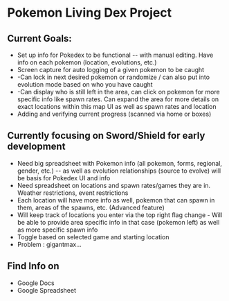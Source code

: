 # Pokemon Living Dex Project


## Current Goals: 
- Set up info for Pokedex to be functional -- with manual editing. Have info on each pokemon (location, evolutions, etc.)
- Screen capture for auto logging of a given pokemon to be caught
- -Can lock in next desired pokemon or randomize / can also put into evolution mode based on who you have caught
- -Can display who is still left in the area, can click on pokemon for more specific info like spawn rates. Can expand the area for more details on exact locations within this map UI
as well as spawn rates and location 
- Adding and verifying current progress (scanned via home or boxes)

## Currently focusing on Sword/Shield for early development 
- Need big spreadsheet with Pokemon info (all pokemon, forms, regional, gender, etc.) -- as well as evolution relationships (source to evolve) will be basis for Pokedex UI and info
- Need spreadsheet on locations and spawn rates/games they are in. Weather restrictions, event restrictions
- Each location will have more info as well, pokemon that can spawn in them, areas of the spawns, etc. (Advanced feature)
- Will keep track of locations you enter via the top right flag change - Will be able to provide area specific info in that case (pokemon left) as well as more specific spawn info 
- Toggle based on selected game and starting location
- Problem : gigantmax...


## Find Info on 
- Google Docs
- Google Spreadsheet

